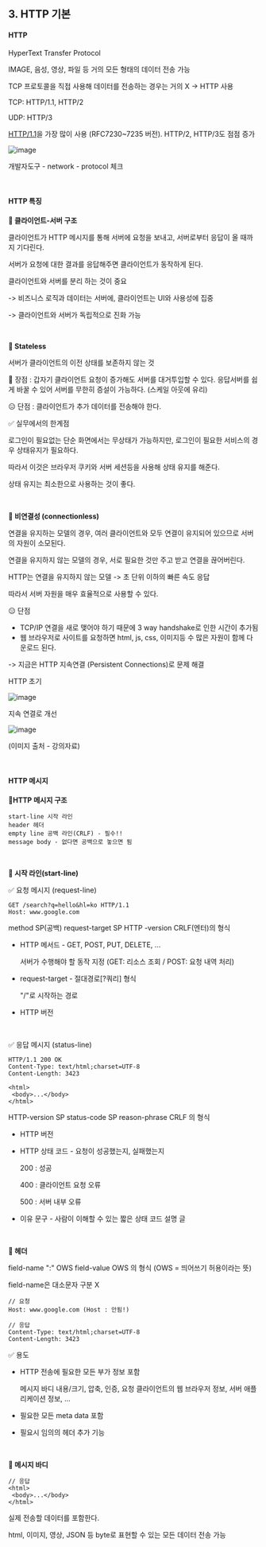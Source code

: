 ## 3. HTTP 기본

#### HTTP

HyperText Transfer Protocol  

IMAGE, 음성, 영상, 파일 등 거의 모든 형태의 데이터 전송 가능

TCP 프로토콜을 직접 사용해 데이터를 전송하는 경우는 거의 X -> HTTP 사용

TCP: HTTP/1.1, HTTP/2

UDP: HTTP/3 

<u>HTTP/1.1</u>을 가장 많이 사용 (RFC7230~7235 버전). HTTP/2, HTTP/3도 점점 증가

![image](https://user-images.githubusercontent.com/64277114/172310461-3501e9e4-7db0-4832-89b4-bcad465e40bc.png)

개발자도구 - network - protocol 체크

<br/>

#### HTTP 특징

**🍒 클라이언트-서버 구조**

클라이언트가 HTTP 메시지를 통해 서버에 요청을 보내고, 서버로부터 응답이 올 때까지 기다린다.

서버가 요청에 대한 결과를 응답해주면 클라이언트가 동작하게 된다.

클라이언트와 서버를 분리 하는 것이 중요

-> 비즈니스 로직과 데이터는 서버에, 클라이언트는 UI와 사용성에 집중

-> 클라이언트와 서버가 독립적으로 진화 가능

<br/>

**🍒 Stateless**

서버가 클라이언트의 이전 상태를 보존하지 않는 것

🥰 장점 : 갑자기 클라이언트 요청이 증가해도 서버를 대거투입할 수 있다. 응답서버를 쉽게 바꿀 수 있어 서버를 무한히 증설이 가능하다. (스케일 아웃에 유리)

😑 단점 : 클라이언트가 추가 데이터를 전송해야 한다.

✅ 실무에서의 한계점

로그인이 필요없는 단순 화면에서는 무상태가 가능하지만, 로그인이 필요한 서비스의 경우 상태유지가 필요하다.

따라서 이것은 브라우저 쿠키와 서버 세션등을 사용해 상태 유지를 해준다.

상태 유지는 최소한으로 사용하는 것이 좋다. 

<br/>

**🍒 비연결성 (connectionless)**

연결을 유지하는 모델의 경우, 여러 클라이언트와 모두 연결이 유지되어 있으므로 서버의 자원이 소모된다.

연결을 유지하지 않는 모델의 경우, 서로 필요한 것만 주고 받고 연결을 끊어버린다.

HTTP는 연결을 유지하지 않는 모델 -> 초 단위 이하의 빠른 속도 응답

따라서 서버 자원을 매우 효율적으로 사용할 수 있다.

😑 단점

* TCP/IP 연결을 새로 맺어야 하기 때문에 3 way handshake로 인한 시간이 추가됨
* 웹 브라우저로 사이트를 요청하면 html, js, css, 이미지등 수 많은 자원이 함께 다운로드 된다.

-> 지금은 HTTP 지속연결 (Persistent Connections)로 문제 해결

HTTP 초기

![image](https://user-images.githubusercontent.com/64277114/172316167-a8668aaf-f4fc-4605-9182-a032c41c6ff9.png)

지속 연결로 개선

![image](https://user-images.githubusercontent.com/64277114/172316279-0e0e56e2-7598-4ab6-b220-486473b8532f.png)

(이미지 출처 - 강의자료)

<br/>

#### HTTP 메시지

**🍒HTTP 메시지 구조**

```
start-line 시작 라인
header 헤더
empty line 공백 라인(CRLF) - 필수!!
message body - 없다면 공백으로 놓으면 됨
```

<br/>

**🍒 시작 라인(start-line)**

✅ 요청 메시지 (request-line)

```
GET /search?q=hello&hl=ko HTTP/1.1
Host: www.google.com
```

method SP(공백) request-target SP HTTP -version CRLF(엔터)의 형식

* HTTP 메서드 - GET, POST, PUT, DELETE, ...

  서버가 수행해야 할 동작 지정 (GET: 리소스 조회 / POST: 요청 내역 처리)

* request-target - 절대경로[?쿼리] 형식

  "/"로 시작하는 경로

* HTTP 버전

<br/>

✅ 응답 메시지 (status-line)

```
HTTP/1.1 200 OK
Content-Type: text/html;charset=UTF-8
Content-Length: 3423

<html>
 <body>...</body>
</html>
```

HTTP-version SP status-code SP reason-phrase CRLF 의 형식

* HTTP 버전

* HTTP 상태 코드 - 요청이 성공했는지, 실패했는지

  200 : 성공

  400 : 클라이언트 요청 오류

  500 : 서버 내부 오류

* 이유 문구 - 사람이 이해할 수 있는 짧은 상태 코드 설명 글

<br/>

**🍒 헤더**

field-name ":" OWS field-value OWS 의 형식 (OWS = 띄어쓰기 허용이라는 뜻)

field-name은 대소문자 구분 X

```
// 요청
Host: www.google.com (Host : 안됨!)

// 응답
Content-Type: text/html;charset=UTF-8
Content-Length: 3423
```

✅ 용도

* HTTP 전송에 필요한 모든 부가 정보 포함

  메시지 바디 내용/크기, 압축, 인증, 요청 클라이언트의 웹 브라우저 정보, 서버 애플리케이션 정보,  ...

* 필요한 모든 meta data 포함

* 필요시 임의의 헤더 추가 기능

<br/>

**🍒 메시지 바디**

```
// 응답
<html>
 <body>...</body>
</html>
```

실제 전송할 데이터를 포함한다.

html, 이미지, 영상, JSON 등 byte로 표현할 수 있는 모든 데이터 전송 가능